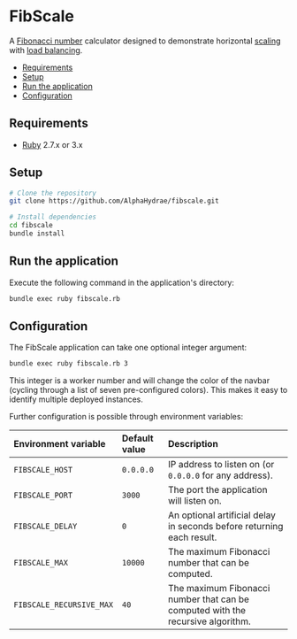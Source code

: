 # FibScale

A [Fibonacci number](https://en.wikipedia.org/wiki/Fibonacci_number) calculator
designed to demonstrate horizontal
[scaling](https://en.wikipedia.org/wiki/Scalability) with [load
balancing](https://en.wikipedia.org/wiki/Load_balancing_(computing)).

<!-- START doctoc generated TOC please keep comment here to allow auto update -->
<!-- DON'T EDIT THIS SECTION, INSTEAD RE-RUN doctoc TO UPDATE -->

- [Requirements](#requirements)
- [Setup](#setup)
- [Run the application](#run-the-application)
- [Configuration](#configuration)

<!-- END doctoc generated TOC please keep comment here to allow auto update -->

## Requirements

* [Ruby](https://www.ruby-lang.org) 2.7.x or 3.x

## Setup

```bash
# Clone the repository
git clone https://github.com/AlphaHydrae/fibscale.git

# Install dependencies
cd fibscale
bundle install
```

## Run the application

Execute the following command in the application's directory:

```bash
bundle exec ruby fibscale.rb
```

## Configuration

The FibScale application can take one optional integer argument:

```bash
bundle exec ruby fibscale.rb 3
```

This integer is a worker number and will change the color of the navbar (cycling
through a list of seven pre-configured colors). This makes it easy to identify
multiple deployed instances.

Further configuration is possible through environment variables:

| Environment variable     | Default value | Description                                                                     |
| :----------------------- | :------------ | :------------------------------------------------------------------------------ |
| `FIBSCALE_HOST`          | `0.0.0.0`     | IP address to listen on (or `0.0.0.0` for any address).                         |
| `FIBSCALE_PORT`          | `3000`        | The port the application will listen on.                                        |
| `FIBSCALE_DELAY`         | `0`           | An optional artificial delay in seconds before returning each result.           |
| `FIBSCALE_MAX`           | `10000`       | The maximum Fibonacci number that can be computed.                              |
| `FIBSCALE_RECURSIVE_MAX` | `40`          | The maximum Fibonacci number that can be computed with the recursive algorithm. |
